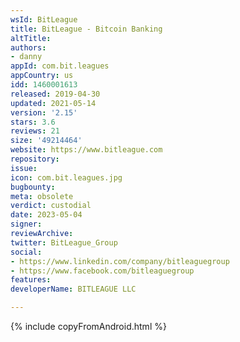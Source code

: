 ```yaml
---
wsId: BitLeague
title: BitLeague - Bitcoin Banking
altTitle: 
authors:
- danny
appId: com.bit.leagues
appCountry: us
idd: 1460001613
released: 2019-04-30
updated: 2021-05-14
version: '2.15'
stars: 3.6
reviews: 21
size: '49214464'
website: https://www.bitleague.com
repository: 
issue: 
icon: com.bit.leagues.jpg
bugbounty: 
meta: obsolete
verdict: custodial
date: 2023-05-04
signer: 
reviewArchive: 
twitter: BitLeague_Group
social:
- https://www.linkedin.com/company/bitleaguegroup
- https://www.facebook.com/bitleaguegroup
features: 
developerName: BITLEAGUE LLC

---
```


{% include copyFromAndroid.html %}
